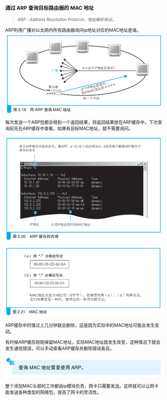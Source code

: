 ### 通过 ARP 查询目标路由器的 MAC 地址

> <font size=2><i>ARP：Address Resolution Protocol，地址解析协议。</i></font>

ARP利用广播对以太网内所有路由器询问ip地址对应的MAC地址是谁。
![ARP](img/image50.png)

每次发送一个ARP包都会得到一个返回结果，将返回结果放在ARP缓存中，下次查询前先在ARP缓存中查看，如果有目标MAC地址，就不需要询问。

![ARP缓存](img/image51.png)

![MAC地址](img/image52.png)

ARP缓存中的值过上几分钟就会删除，这是因为实际中的MAC地址可能会发生变动。

有时候ARP缓存刚刚保留MAC地址，实际MAC地址就发生改变，这种情况下就会发生通信错误，可以手动查看ARP缓存并删除错误条目。

![tip](img/image53.png)

整个添加MAC头部的工作都由ip模块负责，网卡只需要发送。这样就可以让网卡能发送各种类型的网络包，提高了网卡的灵活性。